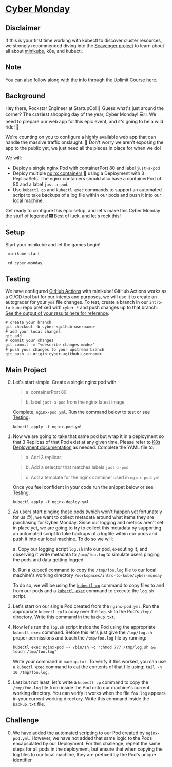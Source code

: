 # [Cyber Monday](https://uplimit.com/course/kubernetes-managing-containers-at-scale/v2/enrollment/enrollment_clj4nmkr201xv12aw259t4xtw/module/project-1-instructions)

## Disclaimer

If this is your first time working with kubectl to discover cluster resources, we strongly recommended diving into the [Scavenger project](https://uplimit.com/course/kubernetes-managing-containers-at-scale/v2/enrollment/enrollment_clj4nmkr201xv12aw259t4xtw/module/scavenger-hunt) to learn about all about [minikube](https://minikube.sigs.k8s.io/docs/), k8s, and kubectl.

## Note

You can also follow along with the info through the Uplimit Course [here](https://uplimit.com/course/kubernetes-managing-containers-at-scale/v2/enrollment/enrollment_clj4nmkr201xv12aw259t4xtw/module/project-1-instructions).

## Background

Hey there, Rockstar Engineer at StartupCo! 🎉 Guess what's just around the corner? The craziest shopping day of the year, Cyber Monday! 💻💥 We need to prepare our web app for this epic event, and it's going to be a wild ride! 🎢

We're counting on you to configure a highly available web app that can handle the massive traffic onslaught. 🚀 Don't worry we aren't exposing the app to the public yet, we just need all the pieces in place for when we do!

We will:

- Deploy a single nginx Pod with containerPort 80 and label `just-a-pod`
- Deploy multiple [nginx containers](https://hub.docker.com/_/nginx) 🐳 using a Deployment with 3 ReplicaSets. The nginx containers should also have a containerPort of 80 and a label `just-a-pod`.
- Use `kubectl cp` and `kubectl exec` commands to support an automated script to take backups of a log file within our pods and push it into our local machine.

Get ready to configure this epic setup, and let's make this Cyber Monday the stuff of legends! 🎆 Best of luck, and let's rock this!

## Setup

Start your minikube and let the games begin!

```
 minikube start
 
 cd cyber-monday
```

## Testing

We have configured [GitHub Actions](https://github.com/features/actions) with minikube! GitHub Actions works as a CI/CD tool but for our intents and purposes, we will use it to create an autograder for your `yml` file changes. To test, create a branch in our `intro-to-kube` repo prefixed with
`cyber-*` and push changes up to that branch. [See the output of your results here for reference](https://github.com/abanuelo/intro-to-kube/actions/workflows/cyber-monday.yml).

```
# create your branch
git checkout -b cyber-<github-username>
# add your local changes
git add .
# commit your changes
git commit -m "<describe changes made>"
# push your changes to your upstream branch
git push -u origin cyber-<github-username>
```

## Main Project

0. Let's start simple. Create a single nginx pod with
   > a. containerPort 80 
   
   > b. label `just-a-pod` from the nginx latest image
   
   Complete, `nginx-pod.yml`. Run the command below to test or see [Testing](#testing).

   ```
   kubectl apply -f nginx-pod.yml
   ```

1. Now we are going to take that same pod but wrap it in a deployment so that 3 Replicas of that Pod exist at any given time. Please refer to [K8s Deployment documentation](https://kubernetes.io/docs/concepts/workloads/controllers/deployment/) as needed. Complete the YAML file to:

   > a. Add 3 replicas

   > b. Add a selector that matches labels `just-a-pod`

   > c. Add a template for the nginx container used in `nginx-pod.yml`

      Once you feel confident in your code run the snippet below or see [Testing](#testing).

   ```
   kubectl apply -f nginx-deploy.yml
   ```

2. As users start pinging these pods (which won't happen yet fortunately for us 😊), we want to collect metadata around what items they are purchasing for Cyber Monday. Since our logging and metrics aren't set in place yet, we are going to try to collect this metadata by supporting an automated script to take backups of a logfile within our pods and push it into our local machine. To do so we will:

      a. Copy our logging script `log.sh` into our pod, executing it, and observing it write metadata to `/tmp/foo.log` to simulate users pinging the pods and data getting logged.

      b. Run a kubectl command to copy the `/tmp/foo.log` file to our local machine's working directory `/workspaces/intro-to-kube/cyber-monday`

   To do so, we will be using the [`kubectl cp`](https://kubernetes.io/docs/reference/generated/kubectl/kubectl-commands#cp) command to copy files to and from our pods and a [`kubectl exec`](https://kubernetes.io/docs/reference/generated/kubectl/kubectl-commands#exec) command to execute the `log.sh` script.

3. Let's start on our single Pod created from the `nginx-pod.yml`. Run the appropriate `kubectl cp` to copy over the `log.sh` to the Pod's `/tmp/` directory. Write this command in the `backup.txt`.

4. Now let's run the `log.sh` script inside the Pod using the appropriate `kubectl exec` command. Before this let's just give the `/tmp/log.sh` proper permissions and touch the `/tmp/foo.log` file by running:

   ```
   kubectl exec nginx-pod -- /bin/sh -c "chmod 777 /tmp/log.sh && touch /tmp/foo.log"
   ```

   Write your command in `backup.txt`. To verify if this worked, you can use a `kubectl exec` command to cat the contents of that file using: `tail -n 10 /tmp/foo.log`.

5. Last but not least, let's write a `kubectl cp` command to copy the `/tmp/foo.log` file from inside the Pod onto our machine's current working directory. You can verify it works when the file `foo.log` appears in your current working directory. Write this command inside the `backup.txt` file.

## Challenge
0. We have added the automated scripting to our Pod created by `nginx-pod.yml`. However, we have not added that same logic to the Pods encapsulated by our Deployment. For this challenge, repeat the same steps for all pods in the deployment, but ensure that when copying the log files to our local machine, they are prefixed by the Pod's unique identifier.

